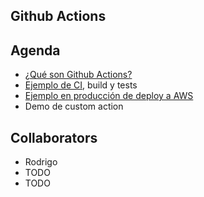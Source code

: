 ## Github Actions

## Agenda

- [¿Qué son Github Actions?](https://github.com/features/actions)
- [Ejemplo de CI](https://github.com/rodrigojv/spring-boot-test-github-actions), build y tests
- [Ejemplo en producción de deploy a AWS](https://github.com/Asepy/fishswarm-frontend)
- Demo de custom action

## Collaborators

- Rodrigo
- TODO
- TODO
